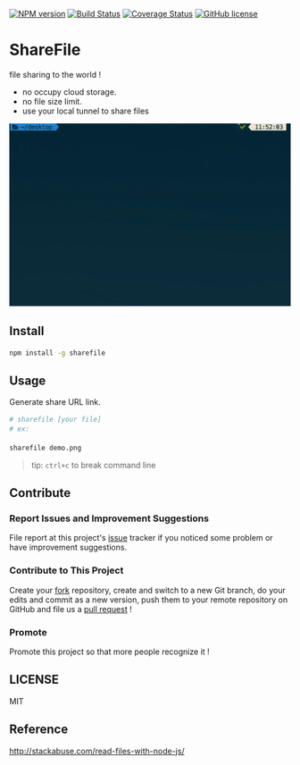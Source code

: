 [![NPM version][npm-image]][npm-url] 
[![Build Status](https://travis-ci.org/andy6804tw/sharefile.svg?branch=master)](https://travis-ci.org/andy6804tw/sharefile)
[![Coverage Status](https://coveralls.io/repos/github/andy6804tw/sharefile/badge.svg?branch=master)](https://coveralls.io/github/andy6804tw/sharefile?branch=master)
[![GitHub license][license-image]][license-url]

# ShareFile
file sharing to the world !

- no occupy cloud storage.
- no file size limit.
- use your local tunnel to share files

<img src="screenshot/demo.gif" width="600">

## Install
```bash
npm install -g sharefile
```

## Usage
Generate share URL link.

```bash
# sharefile [your file]
# ex:

sharefile demo.png
```

> tip: `ctrl+c` to break command line

## Contribute
### Report Issues and Improvement Suggestions
File report at this project's [issue](https://github.com/andy6804tw/sharefile/issues) tracker if you noticed some problem or have improvement suggestions.
### Contribute to This Project
Create your [fork](https://github.com/andy6804tw/sharefile/fork) repository, create and switch to a new Git branch, do your edits and commit as a new version, push them to your remote repository on GitHub and file us a [pull request](https://github.com/andy6804tw/sharefile/pulls) !
### Promote
Promote this project so that more people recognize it !

## LICENSE
MIT

## Reference
http://stackabuse.com/read-files-with-node-js/


[npm-image]: https://img.shields.io/badge/npm-v1.3.0-blue.svg
[npm-url]: https://www.npmjs.com/package/sharefile

[license-image]: https://img.shields.io/badge/license-MIT-blue.svg
[license-url]: https://github.com/andy6804tw/sharefile/blob/master/LICENSE
